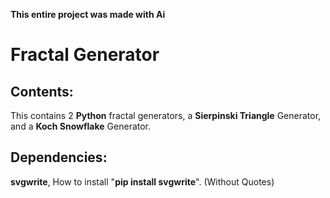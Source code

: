 **This entire project was made with Ai**

# Fractal Generator

## Contents:
This contains 2 **Python** fractal generators, a **Sierpinski Triangle** Generator, and a **Koch Snowflake** Generator.

## Dependencies:
**svgwrite**, How to install "**pip install svgwrite**". (Without Quotes)
